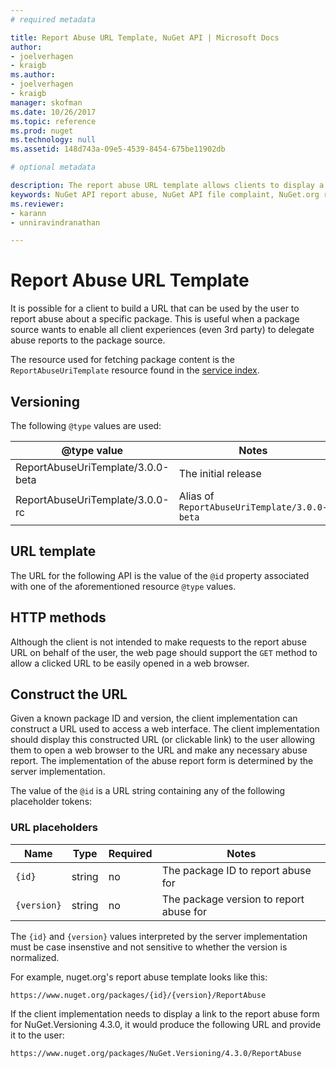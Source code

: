 ```yaml
---
# required metadata 

title: Report Abuse URL Template, NuGet API | Microsoft Docs
author:
- joelverhagen
- kraigb
ms.author:
- joelverhagen
- kraigb
manager: skofman
ms.date: 10/26/2017
ms.topic: reference
ms.prod: nuget
ms.technology: null
ms.assetid: 148d743a-09e5-4539-8454-675be11902db

# optional metadata

description: The report abuse URL template allows clients to display a report abuse link in their UI.
keywords: NuGet API report abuse, NuGet API file complaint, NuGet.org report URL template
ms.reviewer:
- karann
- unniravindranathan

---
```


# Report Abuse URL Template

It is possible for a client to build a URL that can be used by the user to report abuse about a specific package. This
is useful when a package source wants to enable all client experiences (even 3rd party) to delegate abuse reports to
the package source.

The resource used for fetching package content is the `ReportAbuseUriTemplate` resource found in the
[service index](service-index.md).

## Versioning

The following `@type` values are used:

@type value                       | Notes
--------------------------------- | -----
ReportAbuseUriTemplate/3.0.0-beta | The initial release
ReportAbuseUriTemplate/3.0.0-rc   | Alias of `ReportAbuseUriTemplate/3.0.0-beta`

## URL template

The URL for the following API is the value of the `@id` property associated with one of the aforementioned
resource `@type` values.

## HTTP methods

Although the client is not intended to make requests to the report abuse URL on behalf of the user, the web page
should support the `GET` method to allow a clicked URL to be easily opened in a web browser.

## Construct the URL

Given a known package ID and version, the client implementation can construct a URL used to access a web interface. The
client implementation should display this constructed URL (or clickable link) to the user allowing them to open a web
browser to the URL and make any necessary abuse report. The implementation of the abuse report form is determined by
the server implementation.

The value of the `@id` is a URL string containing any of the following placeholder tokens:

### URL placeholders

Name        | Type    | Required | Notes
----------- | ------- | -------- | -----
`{id}`      | string  | no       | The package ID to report abuse for
`{version}` | string  | no       | The package version to report abuse for

The `{id}` and `{version}` values interpreted by the server implementation must be case insenstive and not sensitive to
whether the version is normalized.

For example, nuget.org's report abuse template looks like this:

```
https://www.nuget.org/packages/{id}/{version}/ReportAbuse
```

If the client implementation needs to display a link to the report abuse form for NuGet.Versioning 4.3.0, it would
produce the following URL and provide it to the user:

```
https://www.nuget.org/packages/NuGet.Versioning/4.3.0/ReportAbuse
```